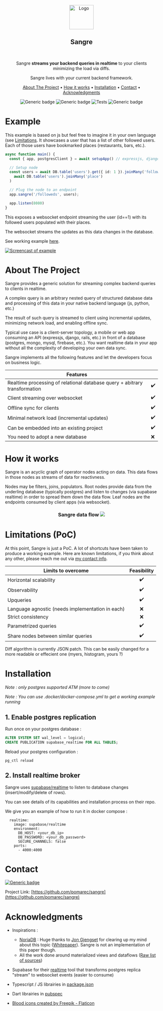 
<div align="center">

<a href="https://github.com/pomarec/sangre">
  <img src="doc/images/logo.png" alt="Logo" width="80" height="80">
</a>
<h2>Sangre</h2>
<br>

Sangre **streams your backend queries in realtime** to your clients minimizing the load via diffs.

Sangre lives with your current backend framework.

[About The Project](#about-the-project) •
[How it works](#how-it-works) •
[Installation](#installation) •
[Contact](#contact) •
[Acknowledgments](#acknowledgments)


![Generic badge](https://img.shields.io/static/v1?label=Status&message=Proof%20Of%20Concept&color=orange&style=flat)
![Generic badge](https://img.shields.io/static/v1?label=Licence&message=GPLv3&color=green&style=flat)
![Tests](https://github.com/pomarec/sangre/actions/workflows/test.yml/badge.svg?branch=typescript)
![Generic badge](https://img.shields.io/static/v1?label=Contact&message=po@marec.me&color=blue&style=flat)

</div>

# Example

This example is based on js but feel free to imagine it in your own language (see [Limitations](#limitations).
It showcases a user that has a list of other followed users. Each of those users have bookmarked places (restaurants, bars, etc.).

```typescript
async function main() {
  const { app, postgresClient } = await setupApp() // expressjs, django, rails

  // Setup node
  const users = await DB.table('users').get({ id: 1 }).joinMany('followed',
    await DB.table('users').joinMany('place')
  )

  // Plug the node to an endpoint
  app.sangre('/followeds', users);

  app.listen(8080)
}
```

This exposes a websocket endpoint streaming the user (id==1) with its followed users populated with their places.

The websocket streams the updates as this data changes in the database.

See working example [here](example/).

[![Screencast of example](doc/screencast.gif "Screencast of example")](https://raw.githubusercontent.com/pomarec/sangre/main/doc/screencast.gif)

# About The Project

Sangre provides a generic solution for streaming complex backend queries to clients in realtime.

A complex query is an arbitrary nested query of structured database data and processing of this data in your native backend language (js, python, etc.)

The result of such query is streamed to client using incremental updates, minimizing network load, and enabling offline sync.

Typical use case is a client-server topology, a mobile or web app consuming an API (expressjs, django, rails, etc.) in front of a database (postgres, mongo, mysql, firebase, etc.). You want realtime data in your app without all the complexity of developing your own data sync.

Sangre implements all the following features and let the developers focus on business logic.

<div align="center">

| Features                                                                   |    |
| -------------------------------------------------------------------------- | -- |
| Realtime processing of relational database query + abitrary transformation | ✔️ |
| Client streaming over websocket                                            | ✔️ |
| Offline sync for clients                                                   | ✔️ |
| Minimal network load (incremental updates)                                 | ✔️ |
| Can be embedded into an existing project                                   | ✔️ |
| You need to adopt a new database                                           | ❌ |

</div>

# How it works 

Sangre is an acyclic graph of operator nodes acting on data. This data flows in those nodes as streams of data for reactivness.

Nodes may be filters, joins, populators. Root nodes provide data from the underling database (typically postgres) and listen to changes (via supabase realtime) in order to spread them down the data flow. Leaf nodes are the endpoints consumed by client apps (via websocket).

<div align="center">
  <h3>
    Sangre data flow
    <img src="doc/charts/topology.mmd.svg"/>
  </h3>
</div>

# Limitations (PoC)

At this point, Sangre is just a PoC. A lot of shortcuts have been taken to produce a working example. Here are known limitations, if you think about any other, please reach me out via [my contact info](#contact).

| Limits to overcome                                       | Feasibility |
| -------------------------------------------------------- | :---------: |
| Horizontal scalability                                   |     ✔️      |
| Observability                                            |     ✔️      |
| Upqueries                                                |     ✔️      |
| Language agnostic (needs implementation in each)         |     ❌      |
| Strict consistency                                       |     ❌      |
| Parametrized queries                                     |     ✔️      |
| Share nodes between similar queries                      |     ✔️      |

Diff algorithm is currently JSON patch. This can be easily changed for a more readable or effecient one (myers, histogram, yours ?)

# Installation

*Note : only postgres supported ATM (more to come)*

*Note : You can use .docker/docker-compose.yml to get a working example running*

## 1. Enable postgres replication

Run once on your postgres database :
```sql
ALTER SYSTEM SET wal_level = logical;
CREATE PUBLICATION supabase_realtime FOR ALL TABLES;
```

Reload your postgres configuration :
```
pg_ctl reload
```


## 2. Install realtime broker

Sangre uses [supabase/realtime](https://github.com/supabase/realtime/) to listen to database changes (insert/modify/delete of rows).

You can see details of its capabilities and installation process on their repo.

We give you an example of how to run it in docker compose :

```
  realtime:
    image: supabase/realtime
    environment:
      DB_HOST: <your_db_ip>
      DB_PASSWORD: <your_db_password>
      SECURE_CHANNELS: false
    ports:
      - 4000:4000
```

# Contact

[![Generic badge](https://img.shields.io/static/v1?label=Contact&message=po@marec.me&color=blue&style=flat)](mailto:po@marec.me)

Project Link: [https://github.com/pomarec/sangre](https://github.com/pomarec/sangre)


# Acknowledgments

- Inspirations :
  - [NoriaDB](https://github.com/mit-pdos/noria/) : Huge thanks to [Jon Gjengset](https://github.com/jonhoo) for clearing up my mind about this topic ([Whitepaper](https://www.usenix.org/conference/osdi18/presentation/gjengset)). Sangre is not an implementation of this paper though.
  - All the work done around materialized views and dataflows ([Raw list of sources](https://tartan-durian-108.notion.site/Pre-research-916a864988604fe2821d063321348a26))

- Supabase for their [realtime](https://github.com/supabase/realtime/) tool that transforms postgres replica "stream" to websocket events (easier to consume)

- Typescript / JS librairies in [package.json](package.json)

- Dart librairies in [pubspec](example/client/pubspec.yml)

- <a href="https://www.flaticon.com/free-icons/blood" title="blood icons">Blood icons created by Freepik - Flaticon</a>